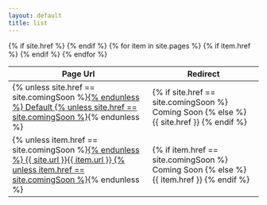 ```yaml
---
layout: default
title: list
---
```

<table class="mdl-data-table mdl-js-data-table mdl-shadow--2dp">

<thead>
  <tr>
    <th>Page Url</th>
    <th>Redirect</th>
  </tr>
  
  </thead>
<tbody>
{% if site.href %}
<tr>
    <td>
        {% unless site.href == site.comingSoon %}<a href="{{ site.url }}">{% endunless %}
            Default
        {% unless site.href == site.comingSoon %}</a>{% endunless %}
    </td>
    <td>
    {% if site.href == site.comingSoon %}
    Coming Soon
    {% else %}
        {{ site.href }}
    {% endif %}
    </td>
  </tr>
{% endif %}
{% for item in site.pages %}
{% if item.href %}

<tr>
    <td>
        {% unless item.href == site.comingSoon %}<a href="{{ site.url }}{{ item.url }}">{% endunless %}
            {{ site.url }}{{ item.url }}
        {% unless item.href == site.comingSoon %}</a>{% endunless %}
    </td>
    <td>
    {% if item.href == site.comingSoon %}
    Coming Soon
    {% else %}
        {{ item.href }}
    {% endif %}
    </td>
  </tr>
{% endif %}
{% endfor %}
</tbody>
</table>
